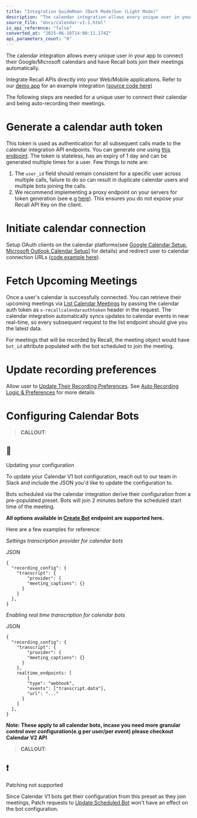 ```yaml
---
title: "Integration GuideMoon (Dark Mode)Sun (Light Mode)"
description: "The calendar integration allows every unique user in your app to connect their Google/Microsoft calendars and have Recall bots join their meetings automatically. Integrate Recall APIs directly into your Web/Mobile applications. Refer to our demo app for an example integration ( source code here ) Th..."
source_file: "docs/calendar-v1-1.html"
is_api_reference: "false"
converted_at: "2025-06-10T14:00:11.174Z"
api_parameters_count: "0"
---
```

The calendar integration allows every unique user in your app to connect their Google/Microsoft calendars and have Recall bots join their meetings automatically.

Integrate Recall APIs directly into your Web/Mobile applications. Refer to our [demo app](https://recall-calendar-integration.pages.dev/) for an example integration ([source code here](https://github.com/recallai/calendar-integration-demo/tree/master/v1-demo))

The following steps are needed for a unique user to connect their calendar and being auto-recording their meetings.

# Generate a calendar auth token

[](#generate-a-calendar-auth-token)

This token is used as authentication for all subsequent calls made to the calendar integration API endpoints. You can generate one using [this endpoint](/reference/calendar_authenticate_create). The token is stateless, has an expiry of 1 day and can be generated multiple times for a user. Few things to note are:

1.  The `user_id` field should remain consistent for a specific user across multiple calls, failure to do so can result in duplicate calendar users and multiple bots joining the calls.
2.  We recommend implementing a proxy endpoint on your servers for token generation (see e.g [here](https://github.com/recallai/calendar-integration-demo/tree/master/worker)). This ensures you do not expose your Recall API Key on the client.

# Initiate calendar connection

[](#initiate-calendar-connection)

Setup OAuth clients on the calendar platforms(see [Google Calendar Setup](/reference/calendar-v1-google-calendar), [Microsoft Outlook Calendar Setup](/reference/calendar-v1-microsoft-outlook)\] for details) and redirect user to calendar connection URLs ([code example here](https://github.com/recallai/calendar-integration-demo/blob/master/v1-demo/client/src/containers/Home/RecallCalendar/hooks/useRecallCalendar/index.ts)).

# Fetch Upcoming Meetings

[](#fetch-upcoming-meetings)

Once a user's calendar is successfully connected. You can retrieve their upcoming meetings via [List Calendar Meetings](/reference/calendar_meetings_list) by passing the calendar auth token as `x-recallcalendarauthtoken` header in the request. The calendar integration automatically syncs updates to calendar events in near real-time, so every subsequent request to the list endpoint should give you the latest data.

For meetings that will be recorded by Recall, the meeting object would have `bot_id` attribute populated with the bot scheduled to join the meeting.

# Update recording preferences

[](#update-recording-preferences)

Allow user to [Update Their Recording Preferences](/reference/calendar_user_update). See [Auto Recording Logic & Preferences](/reference/calendar-v1-recording-preferences) for more details

# Configuring Calendar Bots

[](#configuring-calendar-bots)

> **CALLOUT**:

## 📘

Updating your configuration

To update your Calendar V1 bot configuration, reach out to our team in Slack and include the JSON you'd like to update the configuration to.

Bots scheduled via the calendar integration derive their configuration from a pre-populated preset. Bots will join 2 minutes before the scheduled start time of the meeting.

**All options available in [Create Bot](/reference/bot_create) endpoint are supported here.**

Here are a few examples for reference:

*Settings transcription provider for calendar bots*

JSON

```
{
  "recording_config": {
  	"transcript": {
    	"provider": {
      	"meeting_captions": {}
      }
    }
  },
}

```

*Enabling real time transcription for calendar bots*

JSON

```
{
  "recording_config": {
  	"transcript": {
    	"provider": {
      	"meeting_captions": {}
      }
    },
    realtime_endpoints: [
    	{
      	"type": "webhook",
        "events": ["transcript.data"],
        "url": "..."
      }
    ]
  },
}

```

**Note: These apply to all calendar bots, incase you need more granular control over configuration(e.g per user/per event) please checkout Calendar V2 API**

> **CALLOUT**:

## ❗️

Patching not supported

Since Calendar V1 bots get their configuration from this preset as they join meetings, Patch requests to [Update Scheduled Bot](/reference/bot_partial_update) won't have an effect on the bot configuration.
